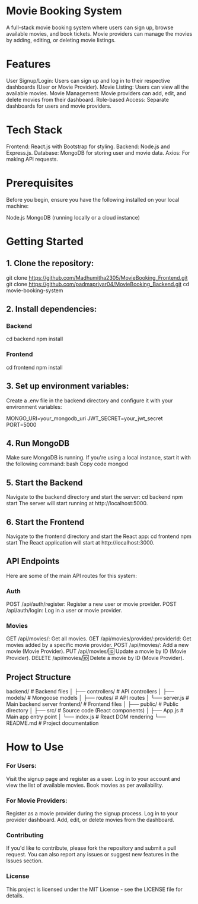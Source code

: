 # Movie Booking System
A full-stack movie booking system where users can sign up, browse available movies, and book tickets. Movie providers can manage the movies by adding, editing, or deleting movie listings.

# Features
User Signup/Login: Users can sign up and log in to their respective dashboards (User or Movie Provider).
Movie Listing: Users can view all the available movies.
Movie Management: Movie providers can add, edit, and delete movies from their dashboard.
Role-based Access: Separate dashboards for users and movie providers.
# Tech Stack
Frontend: React.js with Bootstrap for styling.
Backend: Node.js and Express.js.
Database: MongoDB for storing user and movie data.
Axios: For making API requests.
# Prerequisites
Before you begin, ensure you have the following installed on your local machine:

Node.js
MongoDB (running locally or a cloud instance)
# Getting Started
## 1. Clone the repository:

git clone https://github.com/Madhumitha2305/MovieBooking_Frontend.git
git clone https://github.com/padmapriyar04/MovieBooking_Backend.git
cd movie-booking-system
## 2. Install dependencies:
### Backend

cd backend
npm install
### Frontend
cd frontend
npm install
## 3. Set up environment variables:
Create a .env file in the backend directory and configure it with your environment variables:

MONGO_URI=your_mongodb_uri
JWT_SECRET=your_jwt_secret
PORT=5000
## 4. Run MongoDB
Make sure MongoDB is running. If you're using a local instance, start it with the following command:
bash
Copy code
mongod
## 5. Start the Backend
Navigate to the backend directory and start the server:
cd backend
npm start
The server will start running at http://localhost:5000.

## 6. Start the Frontend
Navigate to the frontend directory and start the React app:
cd frontend
npm start
The React application will start at http://localhost:3000.

## API Endpoints
Here are some of the main API routes for this system:
### Auth
POST /api/auth/register: Register a new user or movie provider.
POST /api/auth/login: Log in a user or movie provider.
### Movies
GET /api/movies/: Get all movies.
GET /api/movies/provider/:providerId: Get movies added by a specific movie provider.
POST /api/movies/: Add a new movie (Movie Provider).
PUT /api/movies/:id: Update a movie by ID (Movie Provider).
DELETE /api/movies/:id: Delete a movie by ID (Movie Provider).
## Project Structure


backend/                # Backend files
│   ├── controllers/        # API controllers
│   ├── models/             # Mongoose models
│   ├── routes/             # API routes
│   └── server.js           # Main backend server
frontend/               # Frontend files
│   ├── public/             # Public directory
│   ├── src/                # Source code (React components)
│   ├── App.js              # Main app entry point
│   └── index.js            # React DOM rendering
└── README.md               # Project documentation
# How to Use
### For Users:
Visit the signup page and register as a user.
Log in to your account and view the list of available movies.
Book movies as per availability.
### For Movie Providers:
Register as a movie provider during the signup process.
Log in to your provider dashboard.
Add, edit, or delete movies from the dashboard.
### Contributing
If you'd like to contribute, please fork the repository and submit a pull request. You can also report any issues or suggest new features in the Issues section.

### License
This project is licensed under the MIT License - see the LICENSE file for details.

